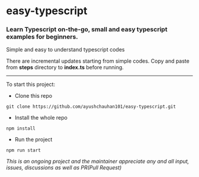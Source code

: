 # easy-typescript

### Learn Typescript on-the-go, small and easy typescript examples for beginners.

Simple and easy to understand typescript codes

There are incremental updates starting from simple codes.
Copy and paste from **steps** directory to **index.ts** before running.

---

To start this project:

- Clone this repo

```
git clone https://github.com/ayushchauhan101/easy-typescript.git
```

- Install the whole repo

```
npm install
```

- Run the project

```
npm run start
```

_This is an ongoing project and the maintainer appreciate any and all input, issues, discussions as well as PR(Pull Request)_
